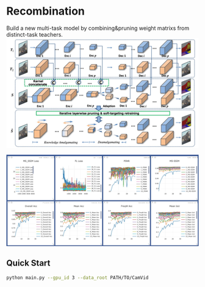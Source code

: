# Recombination
Build a new multi-task model by combining&pruning weight matrixs from distinct-task teachers.
![recombination-framework](recombination-framework.png)

![recombination-results](recombination-results.png)

## Quick Start
```bash
python main.py --gpu_id 3 --data_root PATH/TO/CamVid
```
